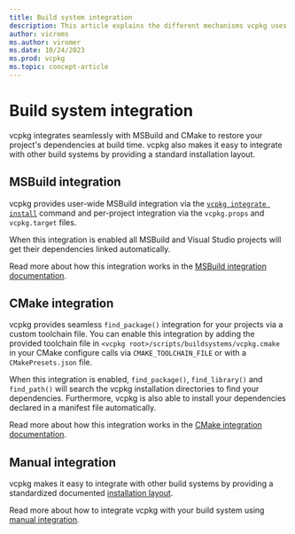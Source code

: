 ```yaml
---
title: Build system integration
description: This article explains the different mechanisms vcpkg uses to integrate with build systems.
author: vicroms
ms.author: viromer
ms.date: 10/24/2023
ms.prod: vcpkg
ms.topic: concept-article
---
```

# Build system integration

vcpkg integrates seamlessly with MSBuild and CMake to restore your project's
dependencies at build time. vcpkg also makes it easy to integrate with other
build systems by providing a standard installation layout.

## MSBuild integration

vcpkg provides user-wide MSBuild integration via the
[`vcpkg integrate install`](../commands/integrate.md#vcpkg-integrate-install)
command and per-project integration via the `vcpkg.props` and `vcpkg.target`
files.

When this integration is enabled all MSBuild and Visual Studio projects will get
their dependencies linked automatically.

Read more about how this integration works in the [MSBuild integration
documentation](../users/buildsystems/msbuild-integration.md).

## CMake integration

vcpkg provides seamless `find_package()` integration for your projects via a
custom toolchain file. You can enable this integration by adding the provided
toolchain file in `<vcpkg root>/scripts/buildsystems/vcpkg.cmake` in your CMake
configure calls via `CMAKE_TOOLCHAIN_FILE` or with a `CMakePresets.json` file.

When this integration is enabled, `find_package()`, `find_library()` and
`find_path()` will search the vcpkg installation directories to find your
dependencies. Furthermore, vcpkg is also able to install your dependencies
declared in a manifest file automatically.

Read more about how this integration works in the [CMake integration
documentation](../users/buildsystems/cmake-integration.md).

## Manual integration

vcpkg makes it easy to integrate with other build systems by providing a standardized 
documented [installation
layout](../reference/installation-tree-layout.md). 

Read more about how to integrate vcpkg with your build system using [manual
integration](../users/buildsystems/manual-integration.md).
